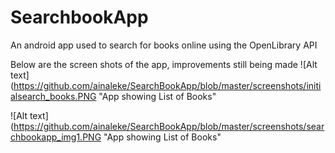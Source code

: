 # SearchbookApp
An android app used to search for books online using the OpenLibrary API

Below are the screen shots of the app, improvements still being made
![Alt text](https://github.com/ainaleke/SearchBookApp/blob/master/screenshots/initialsearch_books.PNG "App showing List of Books"

![Alt text](https://github.com/ainaleke/SearchBookApp/blob/master/screenshots/searchbookapp_img1.PNG "App showing List of Books"
